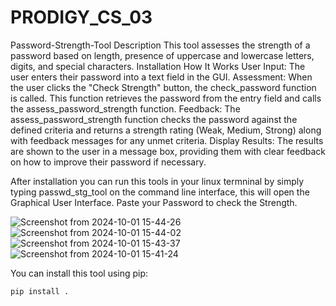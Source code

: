 # PRODIGY_CS_03
Password-Strength-Tool
Description
This tool assesses the strength of a password based on length, presence of uppercase and lowercase letters, digits, and special characters.
Installation
How It Works
User Input: The user enters their password into a text field in the GUI.
Assessment: When the user clicks the "Check Strength" button, the check_password function is called. This function retrieves the password from the entry field and calls the assess_password_strength function.
Feedback: The assess_password_strength function checks the password against the defined criteria and returns a strength rating (Weak, Medium, Strong) along with feedback messages for any unmet criteria.
Display Results: The results are shown to the user in a message box, providing them with clear feedback on how to improve their password if necessary.

After installation you can run this tools in your linux termninal by simply typing passwd_stg_tool on the command line interface, this will open the Graphical User Interface.
Paste your Password to check the Strength. 


![Screenshot from 2024-10-01 15-44-26](https://github.com/user-attachments/assets/8ad2581c-1667-4ffc-9b72-9536a65a1c5f)
![Screenshot from 2024-10-01 15-44-02](https://github.com/user-attachments/assets/0aeacf71-1fae-490a-9bd4-689d96ed2b6c)
![Screenshot from 2024-10-01 15-43-37](https://github.com/user-attachments/assets/8b0d1b82-7b72-4e77-9924-c77797802005)
![Screenshot from 2024-10-01 15-41-24](https://github.com/user-attachments/assets/36668502-8f40-4774-af5f-f6c9447eee28)

You can install this tool using pip:
```bash
pip install .


